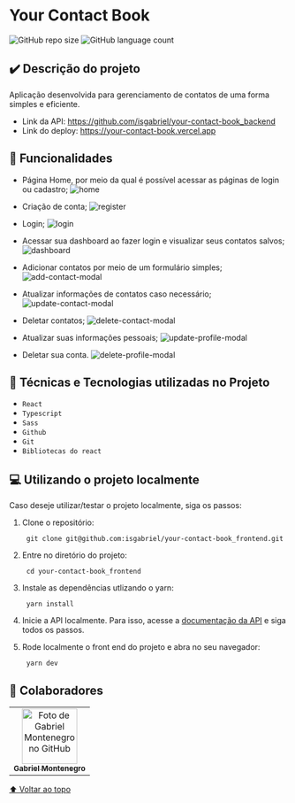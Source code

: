 # Your Contact Book

![GitHub repo size](https://img.shields.io/github/repo-size/isgabriel/portfolio?style=for-the-badge)
![GitHub language count](https://img.shields.io/github/languages/count/isgabriel/portfolio?style=for-the-badge)

## ✔️ Descrição do projeto

<p>Aplicação desenvolvida para gerenciamento de contatos de uma forma simples e eficiente.</p>

-   Link da API: https://github.com/isgabriel/your-contact-book_backend
-   Link do deploy: https://your-contact-book.vercel.app

## 🚀 Funcionalidades

-   Página Home, por meio da qual é possível acessar as páginas de login ou cadastro;
    <img src="https://github.com/isgabriel/your-contact-book_frontend/blob/feat/readme/src/readme/home-sc.png?raw=true" alt="home"/>

-   Criação de conta;
    <img src="https://github.com/isgabriel/your-contact-book_frontend/blob/feat/readme/src/readme/register-sc.png?raw=true" alt="register"/>

-   Login;
    <img src="https://github.com/isgabriel/your-contact-book_frontend/blob/feat/readme/src/readme/login-sc.png?raw=true" alt="login"/>

-   Acessar sua dashboard ao fazer login e visualizar seus contatos salvos;
    <img src="https://github.com/isgabriel/your-contact-book_frontend/blob/feat/readme/src/readme/dashboard-sc.png?raw=true" alt="dashboard"/>

-   Adicionar contatos por meio de um formulário simples;
    <img src="https://github.com/isgabriel/your-contact-book_frontend/blob/feat/readme/src/readme/add-contact-sc.png?raw=true" alt="add-contact-modal"/>

-   Atualizar informações de contatos caso necessário;
    <img src="https://github.com/isgabriel/your-contact-book_frontend/blob/feat/readme/src/readme/update-contact-sc.png?raw=true" alt="update-contact-modal"/>

-   Deletar contatos;
    <img src="https://github.com/isgabriel/your-contact-book_frontend/blob/feat/readme/src/readme/delete-contact-sc.png?raw=true" alt="delete-contact-modal"/>

-   Atualizar suas informações pessoais;
    <img src="https://github.com/isgabriel/your-contact-book_frontend/blob/feat/readme/src/readme/update-profile-sc.png?raw=true" alt="update-profile-modal"/>

-   Deletar sua conta.
    <img src="https://github.com/isgabriel/your-contact-book_frontend/blob/feat/readme/src/readme/delete-profile-sc.png?raw=true" alt="delete-profile-modal"/>

## 🔨 Técnicas e Tecnologias utilizadas no Projeto

-   `React`
-   `Typescript`
-   `Sass`
-   `Github`
-   `Git`
-   `Bibliotecas do react`

## 💻 Utilizando o projeto localmente

Caso deseje utilizar/testar o projeto localmente, siga os passos:

1.  Clone o repositório:

         git clone git@github.com:isgabriel/your-contact-book_frontend.git

2.  Entre no diretório do projeto:

         cd your-contact-book_frontend

3.  Instale as dependências utlizando o yarn:

         yarn install

4.  Inicie a API localmente. Para isso, acesse a <a href="https://github.com/isgabriel/your-contact-book_backend">documentação da API</a> e siga todos os passos.

5.  Rode localmente o front end do projeto e abra no seu navegador:

         yarn dev

## 🤝 Colaboradores

<table>
  <tr>
    <td align="center">
      <a href="http://github.com/isgabriel">
        <img src="https://avatars.githubusercontent.com/u/100328347?v=4" width="100px;" alt="Foto de Gabriel Montenegro no GitHub"/><br>
        <sub>
          <b>Gabriel Montenegro</b>
        </sub>
      </a>
    </td>
  </tr>
</table>

[⬆ Voltar ao topo](#your-contact-book)<br>
